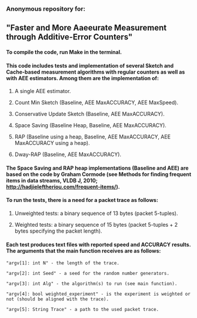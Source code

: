 ### Anonymous repository for: 

## "Faster and More Aaeeurate Measurement through Additive-Error Counters"


#### To compile the code, run Make in the terminal.


#### This code includes tests and implementation of several Sketch and Cache-based measurement algorithms with regular counters as well as with AEE estimators. Among them are the implementation of:


1. A single AEE estimator.

2. Count Min Sketch (Baseline, AEE MaxACCURACY, AEE MaxSpeed).

3. Conservative Update Sketch (Baseline, AEE MaxACCURACY).

4. Space Saving (Baseline Heap, Baseline, AEE MaxACCURACY).

5. RAP (Baseline using a heap, Baseline, AEE MaxACCURACY, AEE MaxACCURACY using a heap).

6. Dway-RAP (Baseline, AEE MaxACCURACY).


#### The Space Saving and RAP heap implementations (Baseline and AEE) are based on the code by Graham Cormode (see Methods for finding frequent items in data streams, VLDB J, 2010; http://hadjieleftheriou.com/frequent-items/).

#### To run the tests, there is a need for a packet trace as follows:

1. Unweighted tests: a binary sequence of 13 bytes (packet 5-tuples). 

2. Weighted tests: a binary sequence of 15 bytes (packet 5-tuples + 2 bytes specifying the packet length). 


#### Each test produces text files with reported speed and ACCURACY results. The arguments that the  main function receives are as follows:

    "argv[1]: int N" - the length of the trace.
    
    "argv[2]: int Seed" - a seed for the random number generators.
    
    "argv[3]: int Alg" - the algorithm(s) to run (see main function).
    
    "argv[4]: bool weighted_experiment" - is the experiment is weighted or not (should be aligned with the trace).
    
    "argv[5]: String Trace" - a path to the used packet trace.
    
